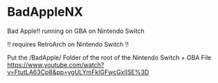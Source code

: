# BadAppleNX
Bad Apple!! running on GBA on Nintendo Switch

!! requires RetroArch on Nintendo Switch !! 

Put the /BadApple/ Folder of the root of the Nintendo Switch + GBA File
https://www.youtube.com/watch?v=FtutLA63Cp8&pp=ygULYmFkIGFwcGxlISE%3D 
